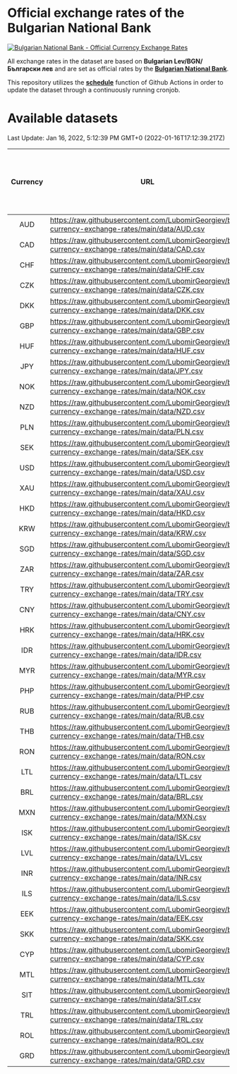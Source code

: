 # Official exchange rates of the Bulgarian National Bank

[![Bulgarian National Bank - Official Currency Exchange Rates](https://github.com/LubomirGeorgiev/bnb-currency-exchange-rates/actions/workflows/update-rates.yml/badge.svg?branch=main)](https://github.com/LubomirGeorgiev/bnb-currency-exchange-rates/actions/workflows/update-rates.yml)

All exchange rates in the dataset are based on **Bulgarian Lev/BGN/Български лев** and are set as official rates by the [**Bulgarian National Bank**](https://www.bnb.bg/Statistics/StExternalSector/StExchangeRates/StERForeignCurrencies/index.htm?toLang=_EN).

This repository utilizes the [**schedule**](https://docs.github.com/en/actions/reference/events-that-trigger-workflows) function of Github Actions in order to update the dataset through a continuously running cronjob.

# Available datasets

<!-- START LINKS (DO NOT EVER FU*ING DELETE THIS COMMENT FOR THE LOVE OF YOUR LIFE!!! IF YOU ARE CURIOS HOW IT WORKS, YOU CAN HAVE A LOOK AT ./src/updateReadme.ts) -->

Last Update: Jan 16, 2022, 5:12:39 PM GMT+0 (2022-01-16T17:12:39.217Z)

| Currency | URL                                                                                             | Number of records | Number of missing days that were filled in |
| :------: | ----------------------------------------------------------------------------------------------- | :---------------: | :----------------------------------------: |
|   AUD    | https://raw.githubusercontent.com/LubomirGeorgiev/bnb-currency-exchange-rates/main/data/AUD.csv |       8007        |                    2467                    |
|   CAD    | https://raw.githubusercontent.com/LubomirGeorgiev/bnb-currency-exchange-rates/main/data/CAD.csv |       8007        |                    2467                    |
|   CHF    | https://raw.githubusercontent.com/LubomirGeorgiev/bnb-currency-exchange-rates/main/data/CHF.csv |       8007        |                    2467                    |
|   CZK    | https://raw.githubusercontent.com/LubomirGeorgiev/bnb-currency-exchange-rates/main/data/CZK.csv |       8007        |                    2467                    |
|   DKK    | https://raw.githubusercontent.com/LubomirGeorgiev/bnb-currency-exchange-rates/main/data/DKK.csv |       8007        |                    2467                    |
|   GBP    | https://raw.githubusercontent.com/LubomirGeorgiev/bnb-currency-exchange-rates/main/data/GBP.csv |       8007        |                    2467                    |
|   HUF    | https://raw.githubusercontent.com/LubomirGeorgiev/bnb-currency-exchange-rates/main/data/HUF.csv |       8007        |                    2467                    |
|   JPY    | https://raw.githubusercontent.com/LubomirGeorgiev/bnb-currency-exchange-rates/main/data/JPY.csv |       8007        |                    2467                    |
|   NOK    | https://raw.githubusercontent.com/LubomirGeorgiev/bnb-currency-exchange-rates/main/data/NOK.csv |       8007        |                    2467                    |
|   NZD    | https://raw.githubusercontent.com/LubomirGeorgiev/bnb-currency-exchange-rates/main/data/NZD.csv |       8007        |                    2467                    |
|   PLN    | https://raw.githubusercontent.com/LubomirGeorgiev/bnb-currency-exchange-rates/main/data/PLN.csv |       8007        |                    2467                    |
|   SEK    | https://raw.githubusercontent.com/LubomirGeorgiev/bnb-currency-exchange-rates/main/data/SEK.csv |       8007        |                    2467                    |
|   USD    | https://raw.githubusercontent.com/LubomirGeorgiev/bnb-currency-exchange-rates/main/data/USD.csv |       8007        |                    2467                    |
|   XAU    | https://raw.githubusercontent.com/LubomirGeorgiev/bnb-currency-exchange-rates/main/data/XAU.csv |       8007        |                    2469                    |
|   HKD    | https://raw.githubusercontent.com/LubomirGeorgiev/bnb-currency-exchange-rates/main/data/HKD.csv |       7705        |                    2376                    |
|   KRW    | https://raw.githubusercontent.com/LubomirGeorgiev/bnb-currency-exchange-rates/main/data/KRW.csv |       7705        |                    2376                    |
|   SGD    | https://raw.githubusercontent.com/LubomirGeorgiev/bnb-currency-exchange-rates/main/data/SGD.csv |       7705        |                    2376                    |
|   ZAR    | https://raw.githubusercontent.com/LubomirGeorgiev/bnb-currency-exchange-rates/main/data/ZAR.csv |       7705        |                    2376                    |
|   TRY    | https://raw.githubusercontent.com/LubomirGeorgiev/bnb-currency-exchange-rates/main/data/TRY.csv |       6198        |                    1917                    |
|   CNY    | https://raw.githubusercontent.com/LubomirGeorgiev/bnb-currency-exchange-rates/main/data/CNY.csv |       6078        |                    1881                    |
|   HRK    | https://raw.githubusercontent.com/LubomirGeorgiev/bnb-currency-exchange-rates/main/data/HRK.csv |       6078        |                    1881                    |
|   IDR    | https://raw.githubusercontent.com/LubomirGeorgiev/bnb-currency-exchange-rates/main/data/IDR.csv |       6078        |                    1881                    |
|   MYR    | https://raw.githubusercontent.com/LubomirGeorgiev/bnb-currency-exchange-rates/main/data/MYR.csv |       6078        |                    1881                    |
|   PHP    | https://raw.githubusercontent.com/LubomirGeorgiev/bnb-currency-exchange-rates/main/data/PHP.csv |       6078        |                    1881                    |
|   RUB    | https://raw.githubusercontent.com/LubomirGeorgiev/bnb-currency-exchange-rates/main/data/RUB.csv |       6078        |                    1881                    |
|   THB    | https://raw.githubusercontent.com/LubomirGeorgiev/bnb-currency-exchange-rates/main/data/THB.csv |       6078        |                    1881                    |
|   RON    | https://raw.githubusercontent.com/LubomirGeorgiev/bnb-currency-exchange-rates/main/data/RON.csv |       6019        |                    1863                    |
|   LTL    | https://raw.githubusercontent.com/LubomirGeorgiev/bnb-currency-exchange-rates/main/data/LTL.csv |       5142        |                    1571                    |
|   BRL    | https://raw.githubusercontent.com/LubomirGeorgiev/bnb-currency-exchange-rates/main/data/BRL.csv |       5108        |                    1584                    |
|   MXN    | https://raw.githubusercontent.com/LubomirGeorgiev/bnb-currency-exchange-rates/main/data/MXN.csv |       5108        |                    1584                    |
|   ISK    | https://raw.githubusercontent.com/LubomirGeorgiev/bnb-currency-exchange-rates/main/data/ISK.csv |       5005        |                    1543                    |
|   LVL    | https://raw.githubusercontent.com/LubomirGeorgiev/bnb-currency-exchange-rates/main/data/LVL.csv |       4779        |                    1459                    |
|   INR    | https://raw.githubusercontent.com/LubomirGeorgiev/bnb-currency-exchange-rates/main/data/INR.csv |       4741        |                    1470                    |
|   ILS    | https://raw.githubusercontent.com/LubomirGeorgiev/bnb-currency-exchange-rates/main/data/ILS.csv |       4017        |                    1251                    |
|   EEK    | https://raw.githubusercontent.com/LubomirGeorgiev/bnb-currency-exchange-rates/main/data/EEK.csv |       3987        |                    1213                    |
|   SKK    | https://raw.githubusercontent.com/LubomirGeorgiev/bnb-currency-exchange-rates/main/data/SKK.csv |       2959        |                    901                     |
|   CYP    | https://raw.githubusercontent.com/LubomirGeorgiev/bnb-currency-exchange-rates/main/data/CYP.csv |       2895        |                    879                     |
|   MTL    | https://raw.githubusercontent.com/LubomirGeorgiev/bnb-currency-exchange-rates/main/data/MTL.csv |       2593        |                    788                     |
|   SIT    | https://raw.githubusercontent.com/LubomirGeorgiev/bnb-currency-exchange-rates/main/data/SIT.csv |       2531        |                    767                     |
|   TRL    | https://raw.githubusercontent.com/LubomirGeorgiev/bnb-currency-exchange-rates/main/data/TRL.csv |       1807        |                    548                     |
|   ROL    | https://raw.githubusercontent.com/LubomirGeorgiev/bnb-currency-exchange-rates/main/data/ROL.csv |       1686        |                    513                     |
|   GRD    | https://raw.githubusercontent.com/LubomirGeorgiev/bnb-currency-exchange-rates/main/data/GRD.csv |        361        |                    109                     |

<!-- END LINKS (DO NOT EVER FU*ING DELETE THIS COMMENT FOR THE LOVE OF YOUR LIFE!!! IF YOU ARE CURIOS HOW IT WORKS, YOU CAN HAVE A LOOK AT ./src/updateReadme.ts) -->
